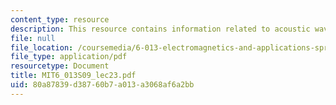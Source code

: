 ```yaml
---
content_type: resource
description: This resource contains information related to acoustic waves in gases.
file: null
file_location: /coursemedia/6-013-electromagnetics-and-applications-spring-2009/80a87839d38760b7a013a3068af6a2bb_MIT6_013S09_lec23.pdf
file_type: application/pdf
resourcetype: Document
title: MIT6_013S09_lec23.pdf
uid: 80a87839-d387-60b7-a013-a3068af6a2bb
---
```

